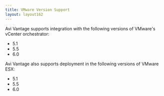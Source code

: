 ```yaml
---
title: VMware Version Support
layout: layout162
---
```

Avi Vantage supports integration with the following versions of VMware's vCenter orchestrator:

* 5.1 
* 5.5 
* 6.0 

Avi Vantage also supports deployment in the following versions of VMware ESX:

* 5.1
* 5.5
* 6.0   